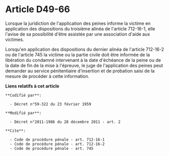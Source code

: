 # Article D49-66

Lorsque la juridiction de l'application des peines informe la victime en application des dispositions du troisième alinéa de
l'article 712-16-1, elle l'avise de sa possibilité d'être assistée par une association d'aide aux victimes. 

Lorsqu'en application des dispositions du dernier alinéa de l'article 712-16-2 ou de l'article 745 la victime ou la partie
civile doit être informée de la libération du condamné intervenant à la date d'échéance de la peine ou de la date de fin de
la mise à l'épreuve, le juge de l'application des peines peut demander au service pénitentiaire d'insertion et de probation
saisi de la mesure de procéder à cette information.

**Liens relatifs à cet article**

	**Codifié par**:

	  - Décret n°59-322 du 23 février 1959

	**Modifié par**:

	  - Décret n°2011-1986 du 28 décembre 2011 - art. 2

	**Cite**:

	  - Code de procédure pénale - art. 712-16-1
	  - Code de procédure pénale - art. 712-16-2
	  - Code de procédure pénale - art. 745
